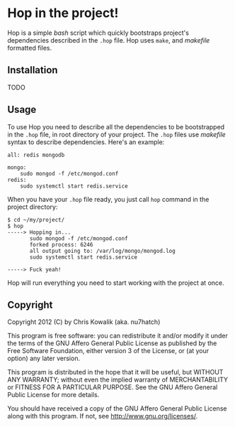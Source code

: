 # Hop in the project!

Hop is a simple _bash_ script which quickly bootstraps project's 
dependencies described in the `.hop` file. Hop uses `make`, and
_makefile_ formatted files.

## Installation

TODO

## Usage

To use Hop you need to describe all the dependencies to be bootstrapped 
in the `.hop` file, in root directory of your project. The `.hop` files
use _makefile_ syntax to describe dependencies. Here's an example:

    all: redis mongodb
    
    mongo:
        sudo mongod -f /etc/mongod.conf
    redis:
        sudo systemctl start redis.service

When you have your `.hop` file ready, you just call `hop` command in the
project directory:

    $ cd ~/my/project/
    $ hop
    -----> Hopping in...
           sudo mongod -f /etc/mongod.conf
           forked process: 6246
           all output going to: /var/log/mongo/mongod.log
           sudo systemctl start redis.service
    
    -----> Fuck yeah!

Hop will run everything you need to start working with the project at once.

## Copyright

Copyright 2012 (C) by Chris Kowalik (aka. nu7hatch)

This program is free software: you can redistribute it and/or modify
it under the terms of the GNU Affero General Public License as published
by the Free Software Foundation, either version 3 of the License, or
(at your option) any later version.

This program is distributed in the hope that it will be useful, but
WITHOUT ANY WARRANTY; without even the implied warranty of MERCHANTABILITY
or FITNESS FOR A PARTICULAR PURPOSE. See the GNU Affero General Public
License for more details.

You should have received a copy of the GNU Affero General Public License
along with this program. If not, see http://www.gnu.org/licenses/.
